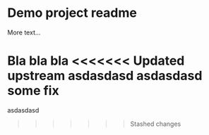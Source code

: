 # Demo project readme
More text...

Bla bla bla
<<<<<<< Updated upstream
asdasdasd
asdasdasd
some fix
=======


asdasdasd
>>>>>>> Stashed changes
